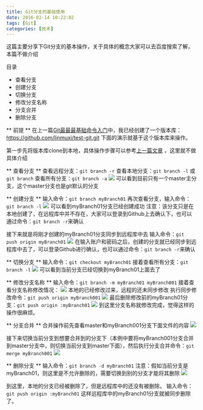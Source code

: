 ```yaml
---
title: Git分支的基础使用
date: 2016-02-14 10:22:02
tags: [Git]
categories: [技术]
---
```

这篇主要分享下Git分支的基本操作，关于具体的概念大家可以去百度搜索了解，本篇不做介绍
<!--more-->
目录
* 查看分支
* 创建分支
* 切换分支
* 修改分支名称
* 分支合并
* 删除分支

** 前提 **
在上一篇[Git最最最基础命令入门](http://linmuxi.github.io/hunter-blog/2016/01/29/git-basic-cmd-intro)中，我已经创建了一个版本库：https://github.com/linmuxi/test-git.git 
下面的演示就基于这个版本库来操作。

第一步先将版本库clone到本地，具体操作步骤可以参考[上一篇文章](http://linmuxi.github.io/hunter-blog/2016/01/29/git-basic-cmd-intro) ，这里就不做具体介绍


** 查看分支 **
查看远程分支：`git branch -r`
查看本地分支：`git branch -l` 或 `git branch`
查看所有分支：`git branch -a`
![](http://7xqlat.com1.z0.glb.clouddn.com/git_branch_01.png)
可以看到目前只有一个master主分支，这个master分支也是git默认的分支


** 创建分支 **
输入命令：`git branch myBranch01`
再次查看分支，输入命令：`git branch -l`
![](http://7xqlat.com1.z0.glb.clouddn.com/git_branch_02.png)
可以看到myBranch01分支已经创建成功
注意：该分支只是在本地创建了，在远程库中并不存在，大家可以登录到Github上去确认下，也可以通过命令：`git branch -r`来确认

接下来就是将刚才创建的myBranch01分支同步到远程库中去
输入命令：`git push origin myBranch01`
![](http://7xqlat.com1.z0.glb.clouddn.com/git_branch_03.png)
在输入账户和密码之后，创建的分支就已经同步到远程库中去了，可以登录Github进行确认，也可以通过命令：`git branch -r`来确认


** 切换分支 **
输入命令：`git checkout myBranch01`
接着查看所有分支：`git branch -l`
![](http://7xqlat.com1.z0.glb.clouddn.com/git_branch_04.png)
可以看到当前分支已经切换到myBranch01上面去了


** 修改分支名称 **
输入命令：`git branch -m myBranch01 myBranch001`
接着查看分支名称修改情况：
![](http://7xqlat.com1.z0.glb.clouddn.com/git_branch_06.png)
本地的已经修改过来，远程的还未同步修改
执行同步修改命令：`git push origin myBranch001`
![](http://7xqlat.com1.z0.glb.clouddn.com/git_branch_07.png)
最后删除修改前的myBranch01分支：`git push origin :myBranch01`
![](http://7xqlat.com1.z0.glb.clouddn.com/git_branch_08.png)
到这里分支名称就修改完成，觉得这样的操作很麻烦。


** 分支合并 **
合并操作前先查看master和myBranch001分支下面文件的内容
![](http://7xqlat.com1.z0.glb.clouddn.com/git_branch_09.png)

接下来切换当前分支到想要合并到的分支下（本例中要将myBranch001分支合并到master分支中，则切换当前分支到master下面），然后执行分支合并命令：`git merge myBranch001`
![](http://7xqlat.com1.z0.glb.clouddn.com/git_branch_10.png)


** 删除分支 **
输入命令：`git branch -d myBranch01`
注意：假如当前分支是myBranch01，则这里是不允许删除的，需要切换到别的分支才能将其删除
![](http://7xqlat.com1.z0.glb.clouddn.com/git_branch_05.png)

到这里，本地的分支已经被删除了，但是远程库中的还没有被删除。
输入命令：`git push origin :myBranch01`
这样远程库中的myBranch01分支就被同步删除了。
